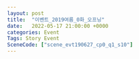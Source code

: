 ```yaml
---
layout: post
title:  "이벤트_2019여름_0화_오프닝"
date:   2022-05-17 21:00:00 +0000
categories: Event
Tags: Story Event
SceneCode: ["scene_evt190627_cp0_q1_s10"]
---
```

